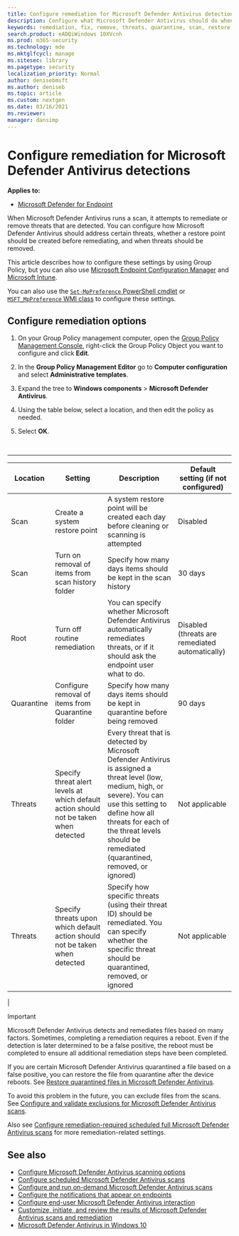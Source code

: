 ```yaml
---
title: Configure remediation for Microsoft Defender Antivirus detections
description: Configure what Microsoft Defender Antivirus should do when it detects a threat, and how long quarantined files should be retained in the quarantine folder
keywords: remediation, fix, remove, threats, quarantine, scan, restore
search.product: eADQiWindows 10XVcnh
ms.prod: m365-security
ms.technology: mde
ms.mktglfcycl: manage
ms.sitesec: library
ms.pagetype: security
localization_priority: Normal
author: denisebmsft
ms.author: deniseb
ms.topic: article
ms.custom: nextgen
ms.date: 03/16/2021
ms.reviewer:
manager: dansimp
---
```


# Configure remediation for Microsoft Defender Antivirus detections


**Applies to:**

- [Microsoft Defender for Endpoint](/microsoft-365/security/defender-endpoint/)

When Microsoft Defender Antivirus runs a scan, it attempts to remediate or remove threats that are detected. You can configure how Microsoft Defender Antivirus should address certain threats, whether a restore point should be created before remediating, and when threats should be removed.

This article describes how to configure these settings by using Group Policy, but you can also use [Microsoft Endpoint Configuration Manager](/configmgr/protect/deploy-use/endpoint-antimalware-policies#threat-overrides-settings) and [Microsoft Intune](/intune/device-restrictions-configure).

You can also use the [`Set-MpPreference` PowerShell cmdlet](/powershell/module/defender/set-mppreference) or [`MSFT_MpPreference` WMI class](/previous-versions/windows/desktop/defender/windows-defender-wmiv2-apis-portal) to configure these settings.

## Configure remediation options

1. On your Group Policy management computer, open the [Group Policy Management Console](/previous-versions/windows/it-pro/windows-server-2008-R2-and-2008/cc731212(v=ws.11)), right-click the Group Policy Object you want to configure and click **Edit**.

2. In the **Group Policy Management Editor** go to **Computer configuration** and select **Administrative templates**.

3. Expand the tree to **Windows components** \> **Microsoft Defender Antivirus**.

4. Using the table below, select a location, and then edit the policy as needed.

5. Select **OK**.

<br>

****

|Location|Setting|Description|Default setting (if not configured)|
|---|---|---|---|
|Scan|Create a system restore point|A system restore point will be created each day before cleaning or scanning is attempted|Disabled|
|Scan|Turn on removal of items from scan history folder|Specify how many days items should be kept in the scan history|30 days|
|Root|Turn off routine remediation|You can specify whether Microsoft Defender Antivirus automatically remediates threats, or if it should ask the endpoint user what to do.|Disabled (threats are remediated automatically)|
|Quarantine|Configure removal of items from Quarantine folder|Specify how many days items should be kept in quarantine before being removed|90 days|
|Threats|Specify threat alert levels at which default action should not be taken when detected|Every threat that is detected by Microsoft Defender Antivirus is assigned a threat level (low, medium, high, or severe). You can use this setting to define how all threats for each of the threat levels should be remediated (quarantined, removed, or ignored)|Not applicable|
|Threats|Specify threats upon which default action should not be taken when detected|Specify how specific threats (using their threat ID) should be remediated. You can specify whether the specific threat should be quarantined, removed, or ignored|Not applicable|
|

> [!IMPORTANT]
> Microsoft Defender Antivirus detects and remediates files based on many factors. Sometimes, completing a remediation requires a reboot. Even if the detection is later determined to be a false positive, the reboot must be completed to ensure all additional remediation steps have been completed.
>
> If you are certain Microsoft Defender Antivirus quarantined a file based on a false positive, you can restore the file from quarantine after the device reboots. See [Restore quarantined files in Microsoft Defender Antivirus](restore-quarantined-files-microsoft-defender-antivirus.md).
>
> To avoid this problem in the future, you can exclude files from the scans. See [Configure and validate exclusions for Microsoft Defender Antivirus scans](configure-exclusions-microsoft-defender-antivirus.md).

Also see [Configure remediation-required scheduled full Microsoft Defender Antivirus scans](scheduled-catch-up-scans-microsoft-defender-antivirus.md#remed) for more remediation-related settings.

## See also

- [Configure Microsoft Defender Antivirus scanning options](configure-advanced-scan-types-microsoft-defender-antivirus.md)
- [Configure scheduled Microsoft Defender Antivirus scans](scheduled-catch-up-scans-microsoft-defender-antivirus.md)
- [Configure and run on-demand Microsoft Defender Antivirus scans](run-scan-microsoft-defender-antivirus.md)
- [Configure the notifications that appear on endpoints](configure-notifications-microsoft-defender-antivirus.md)
- [Configure end-user Microsoft Defender Antivirus interaction](configure-end-user-interaction-microsoft-defender-antivirus.md)
- [Customize, initiate, and review the results of Microsoft Defender Antivirus scans and remediation](customize-run-review-remediate-scans-microsoft-defender-antivirus.md)
- [Microsoft Defender Antivirus in Windows 10](microsoft-defender-antivirus-in-windows-10.md)
